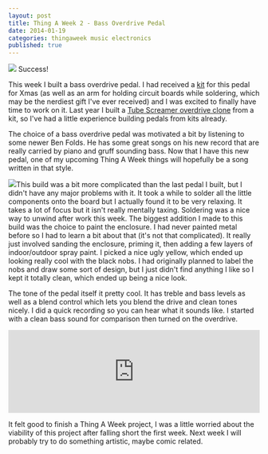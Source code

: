 ```yaml
---
layout: post
title: Thing A Week 2 - Bass Overdrive Pedal
date: 2014-01-19
categories: thingaweek music electronics
published: true
---
```


<img src="../blog_media/bass_pedal1.jpg" class="inline_right" /> Success!

This week I built a bass overdrive pedal. I had received a [kit](http://buildyourownclone.com/bassfx/bassoverdrive.html) for this pedal for Xmas (as well as an arm for holding circuit boards while soldering, which may be the nerdiest gift I've ever received) and I was excited to finally have time to work on it. Last year I built a [Tube Screamer overdrive clone](http://buildyourownclone.com/effects-pedals/overdrive/classic-overdrive.html) from a kit, so I've had a little experience building pedals from kits already.

The choice of a bass overdrive pedal was motivated a bit by listening to some newer Ben Folds. He has some great songs on his new record that are really carried by piano and gruff sounding bass. Now that I have this new pedal, one of my upcoming Thing A Week things will hopefully be a song written in that style.

<img src="../blog_media/bass_pedal2.jpg" class="inline_left" />This build was a bit more complicated than the last pedal I built, but I didn't have any major problems with it. It took a while to solder all the little components onto the board but I actually found it to be very relaxing. It takes a lot of focus but it isn't really mentally taxing. Soldering was a nice way to unwind after work this week. The biggest addition I made to this build was the choice to paint the enclosure. I had never painted metal before so I had to learn a bit about that (it's not that complicated). It really just involved sanding the enclosure, priming it, then adding a few layers of indoor/outdoor spray paint. I picked a nice ugly yellow, which ended up looking really cool with the black nobs. I had originally planned to label the nobs and draw some sort of design, but I just didn't find anything I like so I kept it totally clean, which ended up being a nice look.

The tone of the pedal itself it pretty cool. It has treble and bass levels as well as a blend control which lets you blend the drive and clean tones nicely. I did a quick recording so you can hear what it sounds like. I started with a clean bass sound for comparison then turned on the overdrive.

<iframe width="100%" height="166" scrolling="no" frameborder="no" src="https://w.soundcloud.com/player/?url=https%3A//api.soundcloud.com/tracks/130409131&amp;color=ff6600&amp;auto_play=false&amp;show_artwork=true"></iframe>

It felt good to finish a Thing A Week project, I was a little worried about the viability of this project after falling short the first week. Next week I will probably try to do something artistic, maybe comic related.

